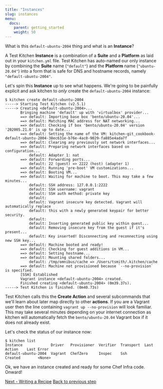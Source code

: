 ```yaml
---
title: "Instances"
slug: instances
menu:
  docs:
    parent: getting_started
    weight: 50
---
```


What is this `default-ubuntu-2004` thing and what is an **Instance**?

A Test Kitchen **Instance** is a combination of a **Suite** and a **Platform** as laid out in your `kitchen.yml` file. Test Kitchen has auto-named our only instance by combining the **Suite** name (`"default"`) and the **Platform** name (`"ubuntu-20.04"`) into a form that is safe for DNS and hostname records, namely `"default-ubuntu-2004"`.

Let's spin this **Instance** up to see what happens. We're going to be painfully explicit and ask kitchen to _only_ create the `default-ubuntu-2004` instance:

~~~
$ kitchen create default-ubuntu-2004
-----> Starting Test Kitchen (v2.5.1)
-----> Creating <default-ubuntu-2004>...
       Bringing machine 'default' up with 'virtualbox' provider...
       ==> default: Importing base box 'bento/ubuntu-20.04'...
       ==> default: Matching MAC address for NAT networking...
       ==> default: Checking if box 'bento/ubuntu-20.04' version '202005.21.0' is up to date...
       ==> default: Setting the name of the VM: kitchen-git_cookbook-default-ubuntu-2004-38ec631e-b76e-4ac0-9029-fa885e4ada7f
       ==> default: Clearing any previously set network interfaces...
       ==> default: Preparing network interfaces based on configuration...
           default: Adapter 1: nat
       ==> default: Forwarding ports...
           default: 22 (guest) => 2222 (host) (adapter 1)
       ==> default: Running 'pre-boot' VM customizations...
       ==> default: Booting VM...
       ==> default: Waiting for machine to boot. This may take a few minutes...
           default: SSH address: 127.0.0.1:2222
           default: SSH username: vagrant
           default: SSH auth method: private key
           default:
           default: Vagrant insecure key detected. Vagrant will automatically replace
           default: this with a newly generated keypair for better security.
           default:
           default: Inserting generated public key within guest...
           default: Removing insecure key from the guest if it's present...
           default: Key inserted! Disconnecting and reconnecting using new SSH key...
       ==> default: Machine booted and ready!
       ==> default: Checking for guest additions in VM...
       ==> default: Setting hostname...
       ==> default: Mounting shared folders...
           default: /tmp/omnibus/cache => /Users/tsmith/.kitchen/cache
       ==> default: Machine not provisioned because `--no-provision` is specified.
       [SSH] Established
       Vagrant instance <default-ubuntu-2004> created.
       Finished creating <default-ubuntu-2004> (0m39.37s).
-----> Test Kitchen is finished. (0m40.73s)
~~~

Test Kitchen calls this the **Create Action** and several subcommands that we'll learn about later map directly to other **actions**. If you are a Vagrant user then the line containing `vagrant up --no-provision` will look familiar. This may take several minutes depending on your internet connection as kitchen will automatically fetch the `bento/ubuntu-20.04`
Vagrant box if it does not already exist.

Let's check the status of our instance now:

~~~
$ kitchen list
Instance             Driver   Provisioner  Verifier  Transport  Last Action    Last Error
default-ubuntu-2004  Vagrant  ChefZero     Inspec    Ssh        Created        <None>
~~~

Ok, we have an instance created and ready for some Chef Infra code. Onward!

<div class="sidebar--footer">
<a class="button primary-cta" href="/docs/getting-started/writing-recipe">Next - Writing a Recipe</a>
<a class="sidebar--footer--back" href="/docs/getting-started/kitchen-yml">Back to previous step</a>
</div>
